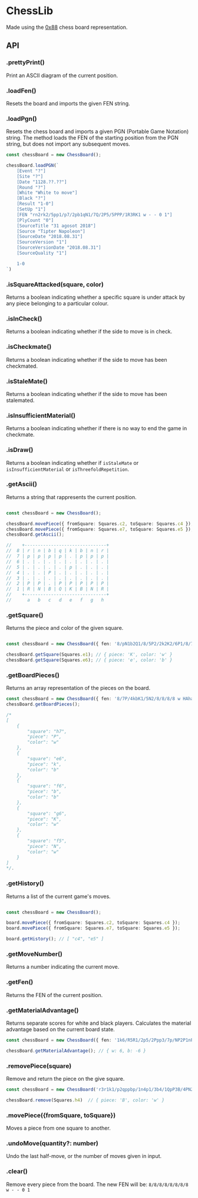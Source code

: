# ChessLib

Made using the [0x88](https://www.chessprogramming.org/0x88) chess board representation.

## API

### .prettyPrint()

Print an ASCII diagram of the current position.

### .loadFen()

Resets the board and imports the given FEN string.

### .loadPgn()

Resets the chess board and imports a given PGN (Portable Game Notation) string. The method loads the FEN of the starting position from the PGN string, but does not import any subsequent moves.

```ts
const chessBoard = new ChessBoard();

chessBoard.loadPGN(`
    [Event "?"]
    [Site "?"]
    [Date "1128.??.??"]
    [Round "?"]
    [White "White to move"]
    [Black "?"]
    [Result "1-0"]
    [SetUp "1"]
    [FEN "rn2rk2/5pp1/p7/2pb1qN1/7Q/2P5/5PPP/1R3RK1 w - - 0 1"]
    [PlyCount "0"]
    [SourceTitle "31 agosot 2018"]
    [Source "Tipter Napoleon"]
    [SourceDate "2018.08.31"]
    [SourceVersion "1"]
    [SourceVersionDate "2018.08.31"]
    [SourceQuality "1"]

    1-0
`)

```


### .isSquareAttacked(square, color)

Returns a boolean indicating whether a specific square is under attack by any piece belonging to a particular colour.

### .isInCheck()

Returns a boolean indicating whether if the side to move is in check.

### .isCheckmate()

Returns a boolean indicating whether if the side to move has been checkmated.

### .isStaleMate()

Returns a boolean indicating whether if the side to move has been stalemated.

### .isInsufficientMaterial()

Returns a boolean indicating whether if there is no way to end the game in checkmate.

### .isDraw()

Returns a boolean indicating whether if `isStaleMate` or `isInsufficientMaterial` or `isThreefoldRepetition`.

### .getAscii()

Returns a string that rappresents the current position.

```ts

const chessBoard = new ChessBoard();

chessBoard.movePiece({ fromSquare: Squares.c2, toSquare: Squares.c4 });
chessBoard.movePiece({ fromSquare: Squares.e7, toSquare: Squares.e5 });
chessBoard.getAscii();

//    +-------------------------------+
//  8 | r | n | b | q | k | b | n | r |
//  7 | p | p | p | p | . | p | p | p |
//  6 | . | . | . | . | . | . | . | . |
//  5 | . | . | . | . | p | . | . | . |
//  4 | . | . | P | . | . | . | . | . |
//  3 | . | . | . | . | . | . | . | . |
//  2 | P | P | . | P | P | P | P | P |
//  1 | R | N | B | Q | K | B | N | R |
//    +-------------------------------+
//      a   b   c   d   e   f   g   h

```

### .getSquare()

Returns the piece and color of the given square.

```ts

const chessBoard = new ChessBoard({ fen: '8/pN1b2Q1/8/5P2/2k2K2/6P1/8/7r w - - 0 1' });

chessBoard.getSquare(Squares.e1); // { piece: 'K', color: 'w' }
chessBoard.getSquare(Squares.e6); // { piece: 'e', color: 'b' }

```

### .getBoardPieces()

Returns an array representation of the pieces on the board.

```ts
const chessBoard = new ChessBoard({ fen: '8/7P/4kbK1/5N2/8/8/8/8 w HAha - 0 1' });
chessBoard.getBoardPieces();

/*
[
    {
        "square": "h7",
        "piece": "P",
        "color": "w"
    },
    {
        "square": "e6",
        "piece": "k",
        "color": "b"
    },
    {
        "square": "f6",
        "piece": "b",
        "color": "b"
    },
    {
        "square": "g6",
        "piece": "K",
        "color": "w"
    },
    {
        "square": "f5",
        "piece": "N",
        "color": "w"
    }
]
*/.
```

### .getHistory()

Returns a list of the current game's moves.

```ts

const chessBoard = new ChessBoard();

board.movePiece({ fromSquare: Squares.c2, toSquare: Squares.c4 });
board.movePiece({ fromSquare: Squares.e7, toSquare: Squares.e5 });

board.getHistory(); // [ "c4", "e5" ]

```

### .getMoveNumber()

Returns a number indicating the current move.

### .getFen()

Returns the FEN of the current position.

### .getMaterialAdvantage()

Returns separate scores for white and black players. Calculates the material advantage based on the current board state.

```ts
const chessBoard = new ChessBoard({ fen: '1k6/R5R1/2p5/2Ppp3/7p/NP2P1nP/5KP1/r7 w - - 3 34' });

chessBoard.getMaterialAdvantage(); // { w: 6, b: -6 }
```

### .removePiece(square)

Remove and return the piece on the give square.

```ts
const chessBoard = new ChessBoard('r3r1k1/p2qppbp/1n4p1/3b4/1QpP3B/4PN2/P3BPPP/1RR3K1 b - - 8 17');

chessBoard.remove(Squares.h4)  // { piece: 'B', color: 'w' }
```

### .movePiece({fromSquare, toSquare})

Moves a piece from one square to another.

### .undoMove(quantity?: number)

Undo the last half-move, or the number of moves given in input.

### .clear()

Remove every piece from the board. The new FEN will be: `8/8/8/8/8/8/8/8 w - - 0 1`
